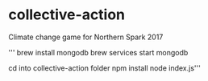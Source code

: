 # collective-action
Climate change game for Northern Spark 2017

''' brew install mongodb
brew services start mongodb

cd into collective-action folder
npm install
node index.js'''